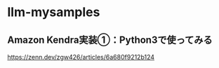 # llm-mysamples
## Amazon Kendra実装①：Python3で使ってみる

https://zenn.dev/zgw426/articles/6a680f9212b124

